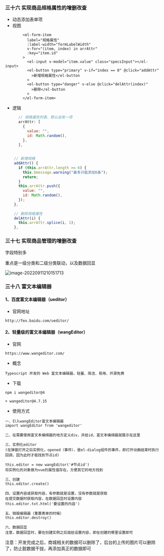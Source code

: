 ### 三十六 实现商品规格属性的增删改查

- 动态添加表单项
- 视图

```vue
        <el-form-item
          label="规格属性"
          :label-width="formLabelWidth"
          v-for="(item, index) in arrAttr"
          :key="item.id"
        >
          <el-input v-model="item.value" class="specsInput"></el-input>
          <el-button type="primary" v-if="index == 0" @click="addAttr"
            >新增规格属性</el-button
          >
          <el-button type="danger" v-else @click="delAttr(index)"
            >删除</el-button
          >
        </el-form-item>
```

- 逻辑

```js
      // 规格属性列表，默认会有一项
      arrAttr: [
        {
          value: "",
          id: Math.random(),
        },
      ],
      
          
    // 新增规格
    addAttr() {
      if (this.arrAttr.length >= 6) {
        this.$message.warning("最多只能添加6条");
        return;
      }
      this.arrAttr.push({
        value: "",
        id: Math.random(),
      });
    },
        
    // 删除规格属性
    delAttr(i) {
      this.arrAttr.splice(i, 1);
    },
```





### 三十七 实现商品管理的增删改查

字段特别多

重点是一级分类和二级分类联动，以及数据回显

![image-20220911210151713](/public/img/fourthStage/thirteen/image-20220911210151713.png)









### 三十八 富文本编辑器

#### 1、百度富文本编辑器（ueditor）

- 官网地址

```
http://fex.baidu.com/ueditor/
```



#### 2、轻量级的富文本编辑器（wangEditor）

- 官网

```
https://www.wangeditor.com/
```

- 概念

```
Typescript 开发的 Web 富文本编辑器，轻量、简洁、易用、开源免费
```

- 下载

```
npm i wangeditor@4

+ wangeditor@4.7.15
```

- 使用方式

```
一、引入wangEditor富文本编辑器
import wangEditor from 'wangeditor'

二、在需要使用富文本编缉器的地方定义div，并给id，富文本编缉器就展示在这里

三、实例化editor
(在弹窗打开之后实例化，opened（事件），是el-dialog组件的事件，即打开动画结束时执行回调，因为此时才能找到节点id)

this.editor = new wangEditor('#节点id')
将实例化的对象做为vue的属性值存在，方便其它的地方找到

三、创建
this.editor.create()

四、设置内容或获取内容，有参数就是设置，没有参数就是获取
在提交数据时获取内容，在数据回显时设置内容
this.editor.txt.html('要设置的内容')

五、销毁编辑器（重置表单的时候）
this.editor.destroy()

六、数据回显
注意，数据回显时，要在创建实例之后就给设置内容，即在创建的哪里设置即可
```

注意：开发完成之后，商城相关的数据可以删除了，后台的上传的图片可以删除了，防止脏数据干拢，再添加真正的数据即可